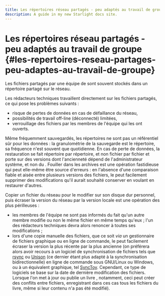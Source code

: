 ```yaml
---
title: Les répertoires réseau partagés - peu adaptés au travail de groupe {#les-repertoires-reseau-partages-peu-adaptes-au-travail-de-groupe}
description: A guide in my new Starlight docs site.
---
```

# Les répertoires réseau partagés - peu adaptés au travail de groupe {#les-repertoires-reseau-partages-peu-adaptes-au-travail-de-groupe}

Les fichiers partagés par une équipe de sont souvent stockés dans un
répertoire partagé sur le réseau.

Les rédacteurs techniques travaillent directement sur les fichiers
partagés, ce qui pose les problèmes suivants :

-   risque de pertes de données en cas de défaillance du réseau,
-   possibilités de travail off-line (déconnecté) limitées,
-   verrouillage des fichiers par les membres de l\'équipe qui les ont
    ouverts.

Même fréquemment sauvegardés, les répertoires ne sont pas un référentiel
sûr pour les données : la granulométrie de la sauvegarde est le
répertoire, sa fréquence n\'est souvent que quotidienne. En cas de perte
de données, la restauration se fait répertoire par répertoire, et non
fichier par fichier et porte sur des versions dont l\'ancienneté dépend
de l\'administrateur système, et non du . Fouiller dans les archives est
une opération fastidieuse qui peut elle-même être source d\'erreurs : en
l\'absence d\'une comparaison fiable et aisée entre plusieurs versions
des fichiers, le peut facilement supprimer des modifications qu\'il
aurait souhaité conserver en voulant en restaurer d\'autres.

Copier un fichier du réseau pour le modifier sur son disque dur
personnel, puis écraser la version du réseau par la version locale est
une opération des plus périlleuses :

-   les membres de l\'équipe ne sont pas informés du fait qu\'un autre
    membre modifie ou non le même fichier en même temps qu\'eux ; l\'un
    des rédacteurs techniques devra alors renoncer à toutes ses
    modifications ;
-   lors d\'une copie manuelle des fichiers, que ce soit *via* un
    gestionnaire de fichiers graphique ou en ligne de commande, le peut
    facilement écraser la version la plus récente par la plus ancienne
    (on préférera alors avoir recours à un logiciel de synchronisation
    de fichiers tels que [rsync]() ou [Unison]() (ce dernier étant plus
    adapté à la synchronisation bidirectionnelle) en ligne de commande
    sous GNU/Linux ou Windows, ou à un équivalent graphique, tel
    [SyncToy](). Cependant, ce type de logiciels se base sur la date de
    dernière modification des fichiers. Lorsque l\'on met à jour ou
    publie un livre , notamment, ceci peut créer des conflits entre
    fichiers, enregistrant dans ces cas tous les fichiers du livre, même
    si leur contenu n\'a pas été modifié).
